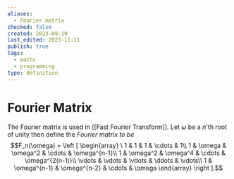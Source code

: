 ```yaml
---
aliases:
  - Fourier matrix
checked: false
created: 2023-09-19
last_edited: 2023-11-11
publish: true
tags:
  - maths
  - programming
type: definition
---
```

# Fourier Matrix

The Fourier matrix is used in [[Fast Fourier Transform]]. Let $\omega$ be a $n$'th root of unity then define the *Fourier matrix to be*
$$F_n(\omega) = \left [ \begin{array} \ 1 & 1 & 1 & \cdots & 1\\ 1 & \omega & \omega^2 & \cdots & \omega^{n-1}\\ 1 & \omega^2 & \omega^4 & \cdots & \omega^{2(n-1)}\\ \vdots & \vdots & \vdots & \ddots & \vdots\\ 1 & \omega^{n-1} & \omega^{n-2} & \cdots & \omega \end{array} \right ].$$

